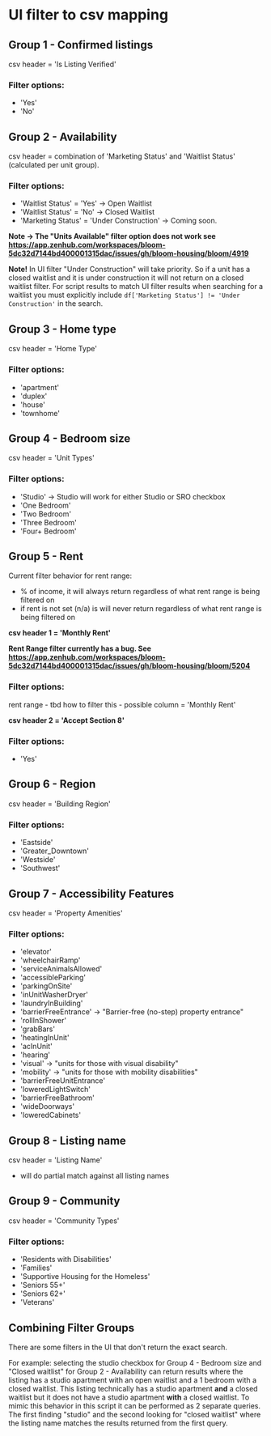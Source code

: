 # UI filter to csv mapping

## Group 1 - Confirmed listings

csv header = 'Is Listing Verified'

### Filter options:

- 'Yes'
- 'No'

## Group 2 - Availability

csv header = combination of 'Marketing Status' and 'Waitlist Status' (calculated per unit group).

### Filter options:

- 'Waitlist Status' = 'Yes' -> Open Waitlist
- 'Waitlist Status' = 'No' -> Closed Waitlist
- 'Marketing Status' = 'Under Construction' -> Coming soon.

**Note -> The "Units Available" filter option does not work see https://app.zenhub.com/workspaces/bloom-5dc32d7144bd400001315dac/issues/gh/bloom-housing/bloom/4919**

**Note!**
In UI filter "Under Construction" will take priority. So if a unit has a closed waitlist and it is under construction it will not return on a closed waitlist filter. For script results to match UI filter results when searching for a waitlist you must explicitly include `df['Marketing Status'] != 'Under Construction'` in the search.

## Group 3 - Home type

csv header = 'Home Type'

### Filter options:

- 'apartment'
- 'duplex'
- 'house'
- 'townhome'

## Group 4 - Bedroom size

csv header = 'Unit Types'

### Filter options:

- 'Studio' -> Studio will work for either Studio or SRO checkbox
- 'One Bedroom'
- 'Two Bedroom'
- 'Three Bedroom'
- 'Four+ Bedroom'

## Group 5 - Rent

Current filter behavior for rent range:

- % of income, it will always return regardless of what rent range is being filtered on
- if rent is not set (n/a) is will never return regardless of what rent range is being filtered on

**csv header 1 = 'Monthly Rent'**

**Rent Range filter currently has a bug. See https://app.zenhub.com/workspaces/bloom-5dc32d7144bd400001315dac/issues/gh/bloom-housing/bloom/5204**

### Filter options:

rent range - tbd how to filter this - possible column = 'Monthly Rent'

**csv header 2 = 'Accept Section 8'**

### Filter options:

- 'Yes'

## Group 6 - Region

csv header = 'Building Region'

### Filter options:

- 'Eastside'
- 'Greater_Downtown'
- 'Westside'
- 'Southwest'

## Group 7 - Accessibility Features

csv header = 'Property Amenities'

### Filter options:

- 'elevator'
- 'wheelchairRamp'
- 'serviceAnimalsAllowed'
- 'accessibleParking'
- 'parkingOnSite'
- 'inUnitWasherDryer'
- 'laundryInBuilding'
- 'barrierFreeEntrance' -> "Barrier-free (no-step) property entrance"
- 'rollInShower'
- 'grabBars'
- 'heatingInUnit'
- 'acInUnit'
- 'hearing'
- 'visual' -> "units for those with visual disability"
- 'mobility' -> "units for those with mobility disabilities"
- 'barrierFreeUnitEntrance'
- 'loweredLightSwitch'
- 'barrierFreeBathroom'
- 'wideDoorways'
- 'loweredCabinets'

## Group 8 - Listing name

csv header = 'Listing Name'

- will do partial match against all listing names

## Group 9 - Community

csv header = 'Community Types'

### Filter options:

- 'Residents with Disabilities'
- 'Families'
- 'Supportive Housing for the Homeless'
- 'Seniors 55+'
- 'Seniors 62+'
- 'Veterans'

## Combining Filter Groups

There are some filters in the UI that don't return the exact search.

For example: selecting the studio checkbox for Group 4 - Bedroom size and "Closed waitlist" for Group 2 - Availability can return results where the listing has a studio apartment with an open waitlist and a 1 bedroom with a closed waitlist. This listing technically has a studio apartment **and** a closed waitlist but it does not have a studio apartment **with** a closed waitlist. To mimic this behavior in this script it can be performed as 2 separate queries. The first finding "studio" and the second looking for "closed waitlist" where the listing name matches the results returned from the first query.
